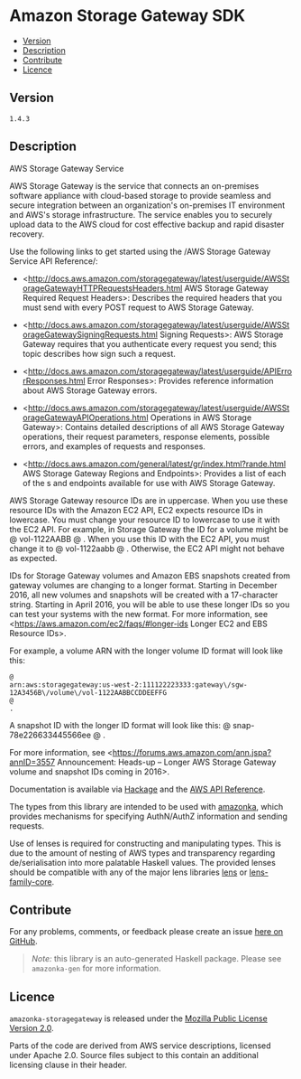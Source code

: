 # Amazon Storage Gateway SDK

* [Version](#version)
* [Description](#description)
* [Contribute](#contribute)
* [Licence](#licence)


## Version

`1.4.3`


## Description

AWS Storage Gateway Service

AWS Storage Gateway is the service that connects an on-premises software appliance with cloud-based storage to provide seamless and secure integration between an organization\'s on-premises IT environment and AWS\'s storage infrastructure. The service enables you to securely upload data to the AWS cloud for cost effective backup and rapid disaster recovery.

Use the following links to get started using the /AWS Storage Gateway Service API Reference/:

-   <http://docs.aws.amazon.com/storagegateway/latest/userguide/AWSStorageGatewayHTTPRequestsHeaders.html AWS Storage Gateway Required Request Headers>: Describes the required headers that you must send with every POST request to AWS Storage Gateway.

-   <http://docs.aws.amazon.com/storagegateway/latest/userguide/AWSStorageGatewaySigningRequests.html Signing Requests>: AWS Storage Gateway requires that you authenticate every request you send; this topic describes how sign such a request.

-   <http://docs.aws.amazon.com/storagegateway/latest/userguide/APIErrorResponses.html Error Responses>: Provides reference information about AWS Storage Gateway errors.

-   <http://docs.aws.amazon.com/storagegateway/latest/userguide/AWSStorageGatewayAPIOperations.html Operations in AWS Storage Gateway>: Contains detailed descriptions of all AWS Storage Gateway operations, their request parameters, response elements, possible errors, and examples of requests and responses.

-   <http://docs.aws.amazon.com/general/latest/gr/index.html?rande.html AWS Storage Gateway Regions and Endpoints>: Provides a list of each of the s and endpoints available for use with AWS Storage Gateway.

AWS Storage Gateway resource IDs are in uppercase. When you use these resource IDs with the Amazon EC2 API, EC2 expects resource IDs in lowercase. You must change your resource ID to lowercase to use it with the EC2 API. For example, in Storage Gateway the ID for a volume might be 
    @
    vol-1122AABB
    @
    . When you use this ID with the EC2 API, you must change it to 
    @
    vol-1122aabb
    @
    . Otherwise, the EC2 API might not behave as expected.

IDs for Storage Gateway volumes and Amazon EBS snapshots created from gateway volumes are changing to a longer format. Starting in December 2016, all new volumes and snapshots will be created with a 17-character string. Starting in April 2016, you will be able to use these longer IDs so you can test your systems with the new format. For more information, see <https://aws.amazon.com/ec2/faqs/#longer-ids Longer EC2 and EBS Resource IDs>.

For example, a volume ARN with the longer volume ID format will look like this:


    @
    arn:aws:storagegateway:us-west-2:111122223333:gateway\/sgw-12A3456B\/volume\/vol-1122AABBCCDDEEFFG
    @
    .

A snapshot ID with the longer ID format will look like this: 
    @
    snap-78e226633445566ee
    @
    .

For more information, see <https://forums.aws.amazon.com/ann.jspa?annID=3557 Announcement: Heads-up – Longer AWS Storage Gateway volume and snapshot IDs coming in 2016>.

Documentation is available via [Hackage](http://hackage.haskell.org/package/amazonka-storagegateway)
and the [AWS API Reference](https://aws.amazon.com/documentation/).

The types from this library are intended to be used with [amazonka](http://hackage.haskell.org/package/amazonka),
which provides mechanisms for specifying AuthN/AuthZ information and sending requests.

Use of lenses is required for constructing and manipulating types.
This is due to the amount of nesting of AWS types and transparency regarding
de/serialisation into more palatable Haskell values.
The provided lenses should be compatible with any of the major lens libraries
[lens](http://hackage.haskell.org/package/lens) or [lens-family-core](http://hackage.haskell.org/package/lens-family-core).

## Contribute

For any problems, comments, or feedback please create an issue [here on GitHub](https://github.com/brendanhay/amazonka/issues).

> _Note:_ this library is an auto-generated Haskell package. Please see `amazonka-gen` for more information.


## Licence

`amazonka-storagegateway` is released under the [Mozilla Public License Version 2.0](http://www.mozilla.org/MPL/).

Parts of the code are derived from AWS service descriptions, licensed under Apache 2.0.
Source files subject to this contain an additional licensing clause in their header.
